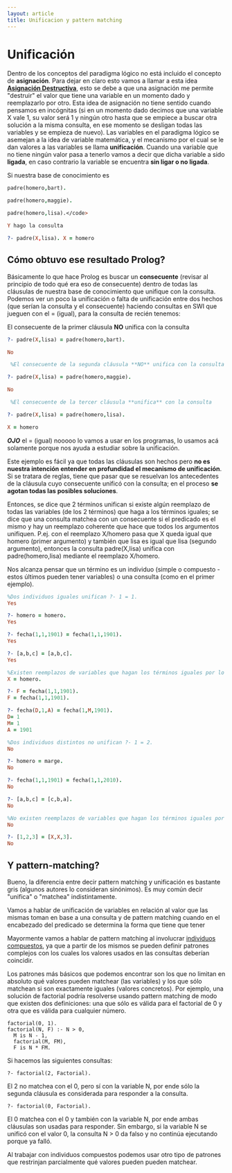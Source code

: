```yaml
---
layout: article
title: Unificacion y pattern matching
---
```


# Unificación


Dentro de los conceptos del paradigma lógico no está incluido el concepto de **asignación**. Para dejar en claro esto vamos a llamar a esta idea **[Asignación Destructiva](transparencia-referencial--efecto-de-lado-y-asignacion-destructiva.html)**, esto se debe a que una asignación me permite "destruir" el valor que tiene una variable en un momento dado y reemplazarlo por otro. Esta idea de asignación no tiene sentido cuando pensamos en incógnitas (si en un momento dado decimos que una variable X vale 1, su valor será 1 y ningún otro hasta que se empiece a buscar otra solución a la misma consulta, en ese momento se desligan todas las variables y se empieza de nuevo). Las variables en el paradigma lógico se asemejan a la idea de variable matemática, y el mecanismo por el cual se le dan valores a las variables se llama **unificación**. Cuando una variable que no tiene ningún valor pasa a tenerlo vamos a decir que dicha variable a sido **ligada**, en caso contrario la variable se encuentra **sin ligar o no ligada**.

Si nuestra base de conocimiento es

```prolog
padre(homero,bart).

padre(homero,maggie).

padre(homero,lisa).</code>

Y hago la consulta

?- padre(X,lisa). X = homero
```

## Cómo obtuvo ese resultado Prolog?

Básicamente lo que hace Prolog es buscar un **consecuente** (revisar al principio de todo qué era eso de consecuente) dentro de todas las cláusulas de nuestra base de conocimiento que unifique con la consulta. Podemos ver un poco la unificación o falta de unificación entre dos hechos (que serían la consulta y el consecuente) haciendo consultas en SWI que jueguen con el = (igual), para la consulta de recién tenemos:

El consecuente de la primer cláusula **NO** unifica con la consulta

```prolog
?- padre(X,lisa) = padre(homero,bart).

No

 %El consecuente de la segunda cláusula **NO** unifica con la consulta

?- padre(X,lisa) = padre(homero,maggie).

No

 %El consecuente de la tercer cláusula **unifica** con la consulta

?- padre(X,lisa) = padre(homero,lisa).

X = homero
```

***OJO*** el = (igual) nooooo lo vamos a usar en los programas, lo usamos acá solamente porque nos ayuda a estudiar sobre la unificación.

Este ejemplo es fácil ya que todas las cláusulas son hechos pero **no es nuestra intención entender en profundidad el mecanismo de unificación**. Si se tratara de reglas, tiene que pasar que se resuelvan los antecedentes de la cláusula cuyo consecuente unificó con la consulta; en el proceso **se agotan todas las posibles soluciones**.

Entonces, se dice que 2 términos unifican si existe algún reemplazo de todas las variables (de los 2 términos) que haga a los términos iguales; se dice que una consulta matchea con un consecuente si el predicado es el mismo y hay un reemplazo coherente que hace que todos los argumentos unifiquen. P.ej. con el reemplazo X/homero pasa que X queda igual que homero (primer argumento) y también que lisa es igual que lisa (segundo argumento), entonces la consulta padre(X,lisa) unifica con padre(homero,lisa) mediante el reemplazo X/homero.

Nos alcanza pensar que un término es un individuo (simple o compuesto - estos últimos pueden tener variables) o una consulta (como en el primer ejemplo).

```prolog
%Dos individuos iguales unifican ?- 1 = 1.
Yes

?- homero = homero.
Yes

?- fecha(1,1,1901) = fecha(1,1,1901).
Yes

?- [a,b,c] = [a,b,c].
Yes

%Existen reemplazos de variables que hagan los términos iguales por lo tanto unifican ?- X = homero.
X = homero.

?- F = fecha(1,1,1901).
F = fecha(1,1,1901).

?- fecha(D,1,A) = fecha(1,M,1901).
D= 1
M= 1
A = 1901

%Dos individuos distintos no unifican ?- 1 = 2.
No

?- homero = marge.
No

?- fecha(1,1,1901) = fecha(1,1,2010).
No

?- [a,b,c] = [c,b,a].
No

%No existen reemplazos de variables que hagan los términos iguales por lo tanto no unifican ?- fecha(D,1,2010) = fecha(1,M,1901). No ?- [1,2,X] = [2,2,3].
No

?- [1,2,3] = [X,X,3].
No
```

## Y pattern-matching?

Bueno, la diferencia entre decir pattern matching y unificación es bastante gris (algunos autores lo consideran sinónimos). Es muy común decir "unifica" o "matchea" indistintamente.

Vamos a hablar de unificación de variables en relación al valor que las mismas toman en base a una consulta y de pattern matching cuando en el encabezado del predicado se determina la forma que tiene que tener

Mayormente vamos a hablar de pattern matching al involucrar [individuos compuestos](paradigma-logico---individuos-compuestos.html), ya que a partir de los mismos se pueden definir patrones complejos con los cuales los valores usados en las consultas deberían coincidir.

Los patrones más básicos que podemos encontrar son los que no limitan en absoluto qué valores pueden matchear (las variables) y los que sólo matchean si son exactamente iguales (valores concretos). Por ejemplo, una solución de factorial podría resolverse usando pattern matching de modo que existen dos definiciones: una que sólo es válida para el factorial de 0 y otra que es válida para cualquier número.

```
factorial(0, 1).
factorial(N, F) :- N > 0,
  M is N - 1,
  factorial(M, FM),
  F is N * FM.
```

Si hacemos las siguientes consultas:

```
?- factorial(2, Factorial).
```

El 2 no matchea con el 0, pero sí con la variable N, por ende sólo la segunda cláusula es considerada para responder a la consulta.

```
?- factorial(0, Factorial).
```

El 0 matchea con el 0 y también con la variable N, por ende ambas cláusulas son usadas para responder. Sin embargo, si la variable N se unificó con el valor 0, la consulta N &gt; 0 da falso y no continúa ejecutando porque ya falló.

Al trabajar con individuos compuestos podemos usar otro tipo de patrones que restrinjan parcialmente qué valores pueden pueden matchear.
